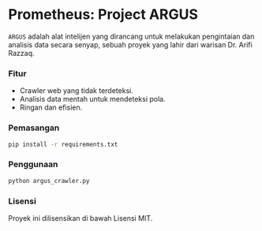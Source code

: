 # Prometheus: Project ARGUS

`ARGUS` adalah alat intelijen yang dirancang untuk melakukan pengintaian dan analisis data secara senyap, sebuah proyek yang lahir dari warisan Dr. Arifi Razzaq.

### Fitur

- Crawler web yang tidak terdeteksi.
- Analisis data mentah untuk mendeteksi pola.
- Ringan dan efisien.

### Pemasangan

```bash
pip install -r requirements.txt
```

### Penggunaan

```bash
python argus_crawler.py
```

### Lisensi
Proyek ini dilisensikan di bawah Lisensi MIT.
